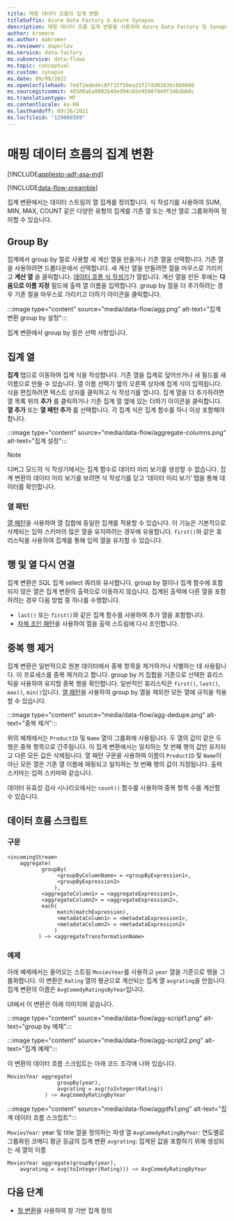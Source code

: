 ```yaml
---
title: 매핑 데이터 흐름의 집계 변환
titleSuffix: Azure Data Factory & Azure Synapse
description: 매핑 데이터 흐름 집계 변환을 사용하여 Azure Data Factory 및 Synapse Analyatics에서 대규모로 데이터를 집계하는 방법을 알아봅니다.
author: kromerm
ms.author: makromer
ms.reviewer: daperlov
ms.service: data-factory
ms.subservice: data-flows
ms.topic: conceptual
ms.custom: synapse
ms.date: 09/09/2021
ms.openlocfilehash: 7edf2ededec8ff15f50ea25f274d0163bc8b0980
ms.sourcegitcommit: 48500a6a9002b48ed94c65e9598f049f3d6db60c
ms.translationtype: MT
ms.contentlocale: ko-KR
ms.lasthandoff: 09/26/2021
ms.locfileid: "129060369"
---
```

# <a name="aggregate-transformation-in-mapping-data-flow"></a>매핑 데이터 흐름의 집계 변환

[!INCLUDE[appliesto-adf-asa-md](includes/appliesto-adf-asa-md.md)]

[!INCLUDE[data-flow-preamble](includes/data-flow-preamble.md)]

집계 변환에서는 데이터 스트림의 열 집계를 정의합니다. 식 작성기를 사용하여 SUM, MIN, MAX, COUNT 같은 다양한 유형의 집계를 기존 열 또는 계산 열로 그룹화하여 정의할 수 있습니다.

## <a name="group-by"></a>Group By

집계에서 group by 절로 사용할 새 계산 열을 만들거나 기존 열을 선택합니다. 기존 열을 사용하려면 드롭다운에서 선택합니다. 새 계산 열을 만들려면 절을 마우스로 가리키고 **계산 열** 을 클릭합니다. [데이터 흐름 식 작성기](concepts-data-flow-expression-builder.md)가 열립니다. 계산 열을 만든 후에는 **다음으로 이름 지정** 필드에 출력 열 이름을 입력합니다. group by 절을 더 추가하려는 경우 기존 절을 마우스로 가리키고 더하기 아이콘을 클릭합니다.

:::image type="content" source="media/data-flow/agg.png" alt-text="집계 변환 group by 설정":::

집계 변환에서 group by 절은 선택 사항입니다.

## <a name="aggregate-columns"></a>집계 열

**집계** 탭으로 이동하여 집계 식을 작성합니다. 기존 열을 집계로 덮어쓰거나 새 필드를 새 이름으로 만들 수 있습니다. 열 이름 선택기 옆의 오른쪽 상자에 집계 식이 입력됩니다. 식을 편집하려면 텍스트 상자를 클릭하고 식 작성기를 엽니다. 집계 열을 더 추가하려면 열 목록 위의 **추가** 를 클릭하거나 기존 집계 열 옆에 있는 더하기 아이콘을 클릭합니다. **열 추가** 또는 **열 패턴 추가** 를 선택합니다. 각 집계 식은 집계 함수를 하나 이상 포함해야 합니다.

:::image type="content" source="media/data-flow/aggregate-columns.png" alt-text="집계 설정":::

> [!NOTE]
> 디버그 모드의 식 작성기에서는 집계 함수로 데이터 미리 보기를 생성할 수 없습니다. 집계 변환의 데이터 미리 보기를 보려면 식 작성기를 닫고 ‘데이터 미리 보기’ 탭을 통해 데이터를 확인합니다.

### <a name="column-patterns"></a>열 패턴

[열 패턴](concepts-data-flow-column-pattern.md)을 사용하여 열 집합에 동일한 집계를 적용할 수 있습니다. 이 기능은 기본적으로 삭제되는 입력 스키마의 많은 열을 유지하려는 경우에 유용합니다. `first()`와 같은 휴리스틱을 사용하여 집계를 통해 입력 열을 유지할 수 있습니다.

## <a name="reconnect-rows-and-columns"></a>행 및 열 다시 연결

집계 변환은 SQL 집계 select 쿼리와 유사합니다. group by 절이나 집계 함수에 포함되지 않은 열은 집계 변환의 출력으로 이동하지 않습니다. 집계된 출력에 다른 열을 포함하려는 경우 다음 방법 중 하나를 수행합니다.

* `last()` 또는 `first()`와 같은 집계 함수를 사용하여 추가 열을 포함합니다.
* [자체 조인 패턴](https://mssqldude.wordpress.com/2018/12/20/adf-data-flows-self-join/)을 사용하여 열을 출력 스트림에 다시 조인합니다.

## <a name="removing-duplicate-rows"></a>중복 행 제거

집계 변환은 일반적으로 원본 데이터에서 중복 항목을 제거하거나 식별하는 데 사용됩니다. 이 프로세스를 중복 제거라고 합니다. group by 키 집합을 기준으로 선택한 휴리스틱을 사용하여 유지할 중복 행을 확인합니다. 일반적인 휴리스틱은 `first()`, `last()`, `max()`, `min()`입니다. [열 패턴](concepts-data-flow-column-pattern.md)을 사용하여 group by 열을 제외한 모든 열에 규칙을 적용할 수 있습니다.

:::image type="content" source="media/data-flow/agg-dedupe.png" alt-text="중복 제거":::

위의 예제에서는 `ProductID` 및 `Name` 열이 그룹화에 사용됩니다. 두 열의 값이 같은 두 행은 중복 항목으로 간주됩니다. 이 집계 변환에서는 일치하는 첫 번째 행의 값만 유지되고 다른 모든 값은 삭제됩니다. 열 패턴 구문을 사용하여 이름이 `ProductID` 및 `Name`이 아닌 모든 열은 기존 열 이름에 매핑되고 일치하는 첫 번째 행의 값이 지정됩니다. 출력 스키마는 입력 스키마와 같습니다.

데이터 유효성 검사 시나리오에서는 `count()` 함수를 사용하여 중복 항목 수를 계산할 수 있습니다.

## <a name="data-flow-script"></a>데이터 흐름 스크립트

### <a name="syntax"></a>구문

```
<incomingStream>
    aggregate(
           groupBy(
                <groupByColumnName> = <groupByExpression1>,
                <groupByExpression2>
               ),
           <aggregateColumn1> = <aggregateExpression1>,
           <aggregateColumn2> = <aggregateExpression2>,
           each(
                match(matchExpression),
                <metadataColumn1> = <metadataExpression1>,
                <metadataColumn2> = <metadataExpression2>
               )
          ) ~> <aggregateTransformationName>
```

### <a name="example"></a>예제

아래 예제에서는 들어오는 스트림 `MoviesYear`를 사용하고 `year` 열을 기준으로 행을 그룹화합니다. 이 변환은 `Rating` 열의 평균으로 계산되는 집계 열 `avgrating`을 만듭니다. 집계 변환의 이름은 `AvgComedyRatingsByYear`입니다.

UI에서 이 변환은 아래 이미지와 같습니다.

:::image type="content" source="media/data-flow/agg-script1.png" alt-text="group by 예제":::

:::image type="content" source="media/data-flow/agg-script2.png" alt-text="집계 예제":::

이 변환의 데이터 흐름 스크립트는 아래 코드 조각에 나와 있습니다.

```
MoviesYear aggregate(
                groupBy(year),
                avgrating = avg(toInteger(Rating))
            ) ~> AvgComedyRatingByYear
```

:::image type="content" source="media/data-flow/aggdfs1.png" alt-text="집계 데이터 흐름 스크립트":::

```MoviesYear```: year 및 title 열을 정의하는 파생 열 ```AvgComedyRatingByYear```: 연도별로 그룹화된 코메디 평균 등급의 집계 변환 ```avgrating```: 집계된 값을 포함하기 위해 생성되는 새 열의 이름

```
MoviesYear aggregate(groupBy(year),
    avgrating = avg(toInteger(Rating))) ~> AvgComedyRatingByYear
```

## <a name="next-steps"></a>다음 단계

* [창 변환](data-flow-window.md)을 사용하여 창 기반 집계 정의
